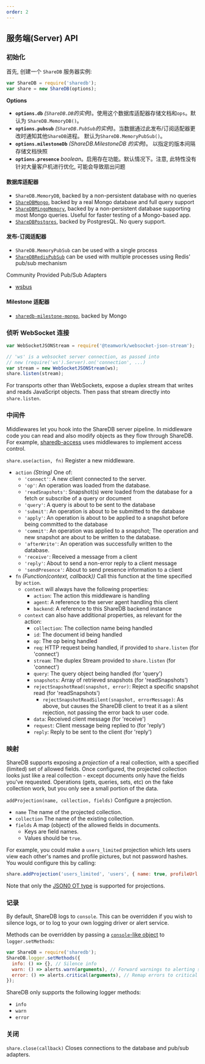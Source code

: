 ```yaml
---
order: 2
---
```


## 服务端(Server) API

### 初始化

首先, 创建一个 `ShareDB` 服务器实例:

```js
var ShareDB = require('sharedb');
var share = new ShareDB(options);
```

**Options**

- **`options.db`**
  _(`ShareDB.DB`的实例)_。使用这个数据库适配器存储文档和`ops`。默认为 `ShareDB.MemoryDB()`。
- **`options.pubsub`**
  _(`ShareDB.PubSub`的实例)_。当数据通过此发布/订阅适配器更改时通知其他`ShareDB`进程。 默认为`ShareDB.MemoryPubSub()`。
- **`options.milestoneDb`**
  _(ShareDB.MilestoneDB 的实例)_。 以指定的版本间隔存储文档快照
- **`options.presence`**
  _boolean_。启用存在功能。默认情况下。注意, 此特性没有针对大量客户机进行优化, 可能会导致扇出问题

#### 数据库适配器

- `ShareDB.MemoryDB`, backed by a non-persistent database with no queries
- [`ShareDBMongo`](https://github.com/share/sharedb-mongo), backed by a real Mongo database
  and full query support
- [`ShareDBMingoMemory`](https://github.com/share/sharedb-mingo-memory), backed by
  a non-persistent database supporting most Mongo queries. Useful for faster
  testing of a Mongo-based app.
- [`ShareDBPostgres`](https://github.com/share/sharedb-postgres), backed by PostgresQL. No query support.

#### 发布-订阅适配器

- `ShareDB.MemoryPubSub` can be used with a single process
- [`ShareDBRedisPubSub`](https://github.com/share/sharedb-redis-pubsub) can be used
  with multiple processes using Redis' pub/sub mechanism

Community Provided Pub/Sub Adapters

- [wsbus](https://github.com/dmapper/sharedb-wsbus-pubsub)

#### Milestone 适配器

- [`sharedb-milestone-mongo`](https://github.com/share/sharedb-milestone-mongo), backed by Mongo

### 侦听 WebSocket 连接

```js
var WebSocketJSONStream = require('@teamwork/websocket-json-stream');

// 'ws' is a websocket server connection, as passed into
// new (require('ws').Server).on('connection', ...)
var stream = new WebSocketJSONStream(ws);
share.listen(stream);
```

For transports other than WebSockets, expose a duplex
stream that writes and reads JavaScript objects. Then
pass that stream directly into `share.listen`.

### 中间件

Middlewares let you hook into the ShareDB server pipeline. In
middleware code you can read and also modify objects as they
flow through ShareDB. For example,
[sharedb-access](https://github.com/dmapper/sharedb-access) uses middlewares
to implement access control.

`share.use(action, fn)`
Register a new middleware.

- `action` _(String)_
  One of:
  - `'connect'`: A new client connected to the server.
  - `'op'`: An operation was loaded from the database.
  - `'readSnapshots'`: Snapshot(s) were loaded from the database for a fetch or subscribe of a query or document
  - `'query'`: A query is about to be sent to the database
  - `'submit'`: An operation is about to be submitted to the database
  - `'apply'`: An operation is about to be applied to a snapshot
    before being committed to the database
  - `'commit'`: An operation was applied to a snapshot; The operation
    and new snapshot are about to be written to the database.
  - `'afterWrite'`: An operation was successfully written to
    the database.
  - `'receive'`: Received a message from a client
  - `'reply'`: About to send a non-error reply to a client message
  - `'sendPresence'`: About to send presence information to a client
- `fn` _(Function(context, callback))_
  Call this function at the time specified by `action`.
  - `context` will always have the following properties:
    - `action`: The action this middleware is handling
    - `agent`: A reference to the server agent handling this client
    - `backend`: A reference to this ShareDB backend instance
  - `context` can also have additional properties, as relevant for the action:
    - `collection`: The collection name being handled
    - `id`: The document id being handled
    - `op`: The op being handled
    - `req`: HTTP request being handled, if provided to `share.listen` (for 'connect')
    - `stream`: The duplex Stream provided to `share.listen` (for 'connect')
    - `query`: The query object being handled (for 'query')
    - `snapshots`: Array of retrieved snapshots (for 'readSnapshots')
    - `rejectSnapshotRead(snapshot, error)`: Reject a specific snapshot read (for 'readSnapshots')
      - `rejectSnapshotReadSilent(snapshot, errorMessage)`: As above, but causes the ShareDB client to treat it as a silent rejection, not passing the error back to user code.
    - `data`: Received client message (for 'receive')
    - `request`: Client message being replied to (for 'reply')
    - `reply`: Reply to be sent to the client (for 'reply')

### 映射

ShareDB supports exposing a _projection_ of a real collection, with a specified (limited) set of allowed fields. Once configured, the projected collection looks just like a real collection - except documents only have the fields you've requested. Operations (gets, queries, sets, etc) on the fake collection work, but you only see a small portion of the data.

`addProjection(name, collection, fields)`
Configure a projection.

- `name` The name of the projected collection.
- `collection` The name of the existing collection.
- `fields` A map (object) of the allowed fields in documents.
  - Keys are field names.
  - Values should be `true`.

For example, you could make a `users_limited` projection which lets users view each other's names and profile pictures, but not password hashes. You would configure this by calling:

```js
share.addProjection('users_limited', 'users', { name: true, profileUrl: true });
```

Note that only the [JSON0 OT type](https://github.com/ottypes/json0) is supported for projections.

### 记录

By default, ShareDB logs to `console`. This can be overridden if you wish to silence logs, or to log to your own logging driver or alert service.

Methods can be overridden by passing a [`console`-like object](https://developer.mozilla.org/en-US/docs/Web/API/console) to `logger.setMethods`:

```javascript
var ShareDB = require('sharedb');
ShareDB.logger.setMethods({
  info: () => {}, // Silence info
  warn: () => alerts.warn(arguments), // Forward warnings to alerting service
  error: () => alerts.critical(arguments), // Remap errors to critical alerts
});
```

ShareDB only supports the following logger methods:

- `info`
- `warn`
- `error`

### 关闭

`share.close(callback)`
Closes connections to the database and pub/sub adapters.
